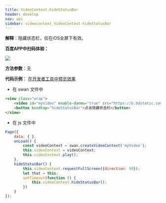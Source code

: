 ```yaml
---
title: VideoContext.hideStatusBar
header: develop
nav: api
sidebar: videocontext_VideoContext-hideStatusBar
---
```



 
 
**解释**：隐藏状态栏，仅在iOS全屏下有效。

**百度APP中扫码体验：**

<img src="https://b.bdstatic.com/miniapp/assets/images/doc_demo/fragment_VideoContextHideStatusBar.png"  class="demo-qrcode-image" />

**方法参数**：无

**代码示例**：
<a href="swanide://fragment/56fc24cd0778d7afef2ded4d49f0d9f91574006905425" title="在开发者工具中预览效果" target="_self">在开发者工具中预览效果</a>

* 在 swan 文件中

```html
<view class="wrap">
    <video id="myVideo" enable-danmu="true" src="https://b.bdstatic.com/swan-temp/940fe716b0eaad38f47b209d61657490.mp4"></video>
    <button bindtap="hideStatusBar">点击隐藏状态栏</button>
</view>
```

* 在 js 文件中

```js
Page({
    data: { },
    onLoad() {
        const videoContext = swan.createVideoContext('myVideo');
        this.videoContext = videoContext;
        this.videoContext.play();
    },
    hideStatusBar() {
        this.videoContext.requestFullScreen({direction: 90});
        let that = this;
        setTimeout(function () {
            this.videoContext.hideStatusBar();
        })
    }
});
```

 